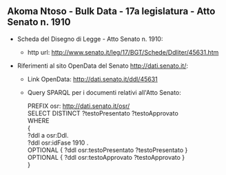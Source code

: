 ## Akoma Ntoso - Bulk Data - 17a legislatura - Atto Senato n. 1910 ##

* Scheda del Disegno di Legge - Atto Senato n. 1910:
	* http url: http://www.senato.it/leg/17/BGT/Schede/Ddliter/45631.htm

* Riferimenti al sito OpenData del Senato http://dati.senato.it/:
	* Link OpenData: http://dati.senato.it/ddl/45631
	* Query SPARQL per i documenti relativi all'Atto Senato:

        PREFIX osr: <http://dati.senato.it/osr/>  
		SELECT DISTINCT ?testoPresentato ?testoApprovato  
		WHERE  
		{  
		    ?ddl a osr:Ddl.  
		    ?ddl osr:idFase 1910 .  
		    OPTIONAL { ?ddl osr:testoPresentato ?testoPresentato }  
		    OPTIONAL { ?ddl osr:testoApprovato ?testoApprovato }  
		}
		